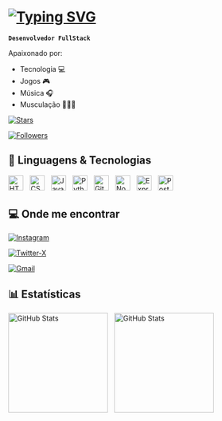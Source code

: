 #  [![Typing SVG](https://readme-typing-svg.demolab.com?font=Fira+Code&pause=1000&color=93EBFF&width=435&lines=Oii!+Eu+sou+o+Ryan+Ara%C3%BAjo)](https://git.io/typing-svg)

**`Desenvolvedor FullStack`**


Apaixonado por: 
- Tecnologia&nbsp;💻
- Jogos&nbsp;🎮
- Música&nbsp;🎧 
- Musculação&nbsp;🏋🏽‍♂️

[![Stars](https://custom-icon-badges.demolab.com/github/stars/araujocrk?color=55960c&style=for-the-badge&labelColor=488207&logo=star&label=estrelas)](https://github.com/araujocrk?tab=repositories&sort=stargazers)

[![Followers](https://custom-icon-badges.demolab.com/github/followers/araujocrk?color=236ad3&labelColor=1155ba&style=for-the-badge&logo=person-add&label=Follow&logoColor=white)](https://github.com/araujocrk?tab=followers)

## 🤖 Linguagens & Tecnologias

<img 
    align="left" 
    alt="HTML"
    title="HTML" 
    width="30px" 
    style="padding-right: 10px;" 
    src="https://cdn.jsdelivr.net/gh/devicons/devicon@latest/icons/html5/html5-original.svg" 
/>
<img 
    align="left" 
    alt="CSS" 
    title="CSS"
    width="30px" 
    style="padding-right: 10px;" 
    src="https://cdn.jsdelivr.net/gh/devicons/devicon@latest/icons/css3/css3-original.svg" 
/>
<img 
    align="left" 
    alt="JavaScript" 
    title="JavaScript"
    width="30px" 
    style="padding-right: 10px;" 
    src="https://cdn.jsdelivr.net/gh/devicons/devicon@latest/icons/javascript/javascript-original.svg" 
/>
<img 
    align="left" 
    alt="Python" 
    title="Python"
    width="30px" 
    style="padding-right: 10px;" 
    src="https://cdn.jsdelivr.net/gh/devicons/devicon@latest/icons/python/python-original.svg" 
/>
<img 
    align="left" 
    alt="Git" 
    title="Git"
    width="30px" 
    style="padding-right: 10px;" 
    src="https://cdn.jsdelivr.net/gh/devicons/devicon@latest/icons/git/git-original.svg" 
/>
<img 
    align="left" 
    alt="Node" 
    title="Node"
    width="30px" 
    style="padding-right: 10px;" 
    src="https://cdn.jsdelivr.net/gh/devicons/devicon@latest/icons/nodejs/nodejs-original.svg" 
/>
<img 
    align="left" 
    alt="Express" 
    title="Express"
    width="30px" 
    style="padding-right: 10px;" 
    src="https://cdn.jsdelivr.net/gh/devicons/devicon@latest/icons/express/express-original.svg" 
/>
<img 
    align="left" 
    alt="Postgresql" 
    title="Postgresql"
    width="30px" 
    style="padding-right: 10px;" 
    src="https://cdn.jsdelivr.net/gh/devicons/devicon@latest/icons/postgresql/postgresql-original.svg" 
/>
<br/>
<br/>

## 💻 Onde me encontrar

[![Instagram](https://img.shields.io/badge/Instagram-E4405F?style=for-the-badge&logo=instagram&logoColor=white)](https://www.instagram.com/araujocrk_)

[![Twitter-X](https://img.shields.io/badge/twitter-x?style=for-the-badge&logo=x&logoColor=white&color=%230f1419)](https://x.com/araujocrk_)

[![Gmail](https://img.shields.io/badge/Gmail-D14836?style=for-the-badge&logo=gmail&logoColor=white)](mailto:ryan.araujocrk@gmail.com)

## 📊 Estatísticas

<p>
  <img 
    align="left" 
    alt="GitHub Stats" 
    height="200" 
    style="padding-right: 10px;" 
    src="https://github-readme-stats.vercel.app/api?username=araujocrk&show_icons=true&theme=radical&include_all_commits=true&locale=pt-br" 
  />

<img 
      align="left" 
      alt="GitHub Stats" 
      height="200" 
      src="https://github-readme-stats.vercel.app/api/top-langs/?username=araujocrk&theme=radical&layout=compact&custom_title=Tecnologias&langs_count=9" 
  />

</p>

<br>
<br>


